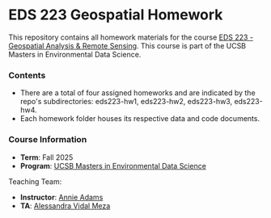 # EDS 223 Geospatial Homework 

This repository contains all homework materials for the course [EDS 223 - Geospatial Analysis & Remote Sensing](https://bren.ucsb.edu/courses/eds-223). This course is part of the UCSB Masters in Environmental Data Science.

### Contents
- There are a total of four assigned homeworks and are indicated by the repo's subdirectories: eds223-hw1, eds223-hw2, eds223-hw3, eds223-hw4.
- Each homework folder houses its respective data and code documents.

### Course Information
- **Term**: Fall 2025
- **Program**: [UCSB Masters in Environmental Data Science](https://bren.ucsb.edu/masters-programs/master-environmental-data-science)

Teaching Team:
- **Instructor**: [Annie Adams](https://annieradams.github.io/)
- **TA**: [Alessandra Vidal Meza](https://avidalmeza.com/)
